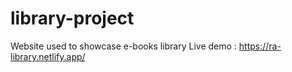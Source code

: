 # library-project

Website used to showcase e-books  library
Live demo : https://ra-library.netlify.app/






